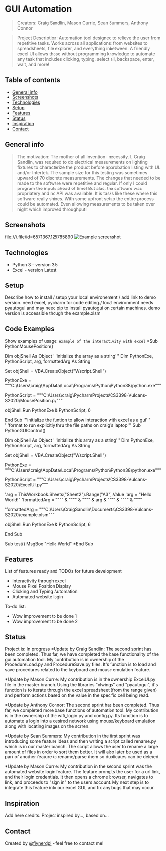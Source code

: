 # GUI Automation
> Creators: Craig Sandlin, Mason Currie, Sean Summers, Anthony Connor

> Project Description: Automation tool designed to relieve the user from repetitive tasks. Works across all applications; from websites to spreadsheets, file explorer, and everything inbetween. A friendly excel UI allows those without programming knowledge to automate any task that includes clicking, typing, select all, backspace, enter, wait, and more! 

## Table of contents
* [General info](#general-info)
* [Screenshots](#screenshots)
* [Technologies](#technologies)
* [Setup](#setup)
* [Features](#features)
* [Status](#status)
* [Inspiration](#inspiration)
* [Contact](#contact)

## General info
> The motivation: The mother of all invention- necessity. I, Craig Sandlin, was required to do electrical measurements on lighting fixtures to characterize the product before approbation listing with UL and/or Intertek. The sample size for this testing was sometimes upward of 70 discrete measurements. The changes that needed to be made to the software were repetitive and regular. If only I could program the inputs ahead of time! But alas, the software was propriatery and no API was available. It is tasks like these where this software really shines. With some upfront setup the entire process could be automated. Even allowing measurements to be taken over night which improved throughput!

## Screenshots
file:///.file/id=6571367.125785890
![Example screenshot](./img/screenshot.png)

## Technologies
* Python 3 - version 3.5
* Excel - version Latest

## Setup
Describe how to install / setup your local environement / add link to demo version.
need excel, pycharm for code editing./ local environment needs pyautogui and may need pip to install pyautogui on certain machines. demo version is accessible though the example.xlsm

## Code Examples
Show examples of usage:
`example of the interactivity with excel`
*Sub PythonMousePosition()

Dim objShell As Object
'''initialize the array as a string'''
Dim PythonExe, PythonScript, arg, formattedArg As String

Set objShell = VBA.CreateObject("Wscript.Shell")

PythonExe = """C:\Users\craig\AppData\Local\Programs\Python\Python38\python.exe"""

PythonScript = """C:\Users\craig\PycharmProjects\CS3398-Vulcans-S2020\MousePosition.py"""

objShell.Run PythonExe & PythonScript, 6


End Sub
'''initialize the funtion to allow interaction with excel as a gui'''
'''format to run explicitly thru the file paths on craig's laptop'''
Sub PythonGUIControl()

Dim objShell As Object
'''initialize this array as a string'''
Dim PythonExe, PythonScript, arg, formattedArg As String

Set objShell = VBA.CreateObject("Wscript.Shell")

PythonExe = """C:\Users\craig\AppData\Local\Programs\Python\Python38\python.exe"""

PythonScript = """C:\Users\craig\PycharmProjects\CS3398-Vulcans-S2020\ExcelUI.py"""

'arg = ThisWorkbook.Sheets("Sheet2").Range("A3").Value
'arg = "Hello World!"
'formattedArg = """" & """" & """" & arg & """" & """" & """"

'formattedArg = """C:\\Users\\CraigSandlin\\Documents\\CS3398-Vulcans-S2020\example.xlsm"""

objShell.Run PythonExe & PythonScript, 6


End Sub

Sub test()
MsgBox "Hello World"
*End Sub

## Features
List of features ready and TODOs for future development
* Interactivity through excel
* Mouse Pixel Position Display
* Clicking and Typing Automation
* Automated website login

To-do list:
* Wow improvement to be done 1
* Wow improvement to be done 2

## Status
Project is: In progress
*Update by Craig Sandlin: The second sprint has been completed. Thus far, we have completed the base functionality of the gui automation tool. My contribution is in ownership of the ProcedureLoad.py and ProcedureSave.py files. It's function is to load and save procedures related to the keyboard and mouse emulation feature.

*Update by Mason Currie: My contribution is in the ownership ExcelUI.py file in the master branch. Using the libraries "xlwings" and "pyautogui", it's function is to iterate through the excel spreadsheet (from the range given) and perform actions based on the value in the specific cell being read.

*Update by Anthony Connor: The second sprint has been completed. Thus far, we completed more base functions of automation tool. My contribution is in the ownership of the wifi_login.py and config.py. Its function is to automate a login into a desired network using mouse/keyboard emulation along with locating images on the scrren.

*Update by Sean Summers: My contribution in the first sprint was introducing some feature ideas and then writing a script called rename.py which is in our master branch. The script allows the user to rename a large amount of files in order to sort them better. It will also later be used as a part of another feature to rename/parse them so duplicates can be deleted.

*Update by Mason Currie: My contribution in the second sprint was the automated website login feature. The feature prompts the user for a url link, and their login credentials. It then opens a chrome browser, navigates to link, and proceeds to "sign in" to the users account. My next step is to integrate this feature into our excel GUI, and fix any bugs that may occur.

## Inspiration
Add here credits. Project inspired by..., based on...

## Contact
Created by [@flynerdpl](https://www.flynerd.pl/) - feel free to contact me!

